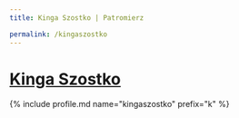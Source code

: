 ```yaml
---
title: Kinga Szostko | Patromierz

permalink: /kingaszostko
---
```


# [Kinga Szostko](https://patronite.pl/kingaszostko)

{% include profile.md name="kingaszostko" prefix="k" %}
